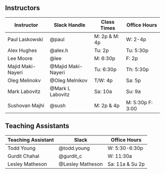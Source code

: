 ## Instructors 

| Instructor        | Slack Handle       | Class Times     | Office Hours |
|-------------------|--------------------|-----------------|--------------|
| Paul Laskowski    | @paul              | M:   2p & M: 4p | W: 2-4p      |
| Alex Hughes       | @alex.h            | Tu:  2p         | Tu: 5:30p    |
| Lee Moore         | @lee               | M:   6:30p      | F:  2p       |
| Majid Maki-Nayeri | @Majid Maki-Nayeri | Tu:  6:30p      | Th: 5:30p    |
| Oleg Melinokv     | @Oleg Melnikov     | T/W: 4p         | Sa: 5p       |
| Mark Labovitz     | @Mark L Labovitz   | Sa:  10a        | Su: 9a       |
| Sushovan Majhi    | @sush              | M:   2p & 4p    | M:  5:30p F: 3:00   | 

## Teaching Assistants

| Teaching Assistant | Slack            | Office Hours         |
|--------------------|------------------|----------------------|
| Todd Young         | @todd.young      | W:  5:30-6:30p       |
| Gurdit Chahal      | @gurdit_c        | W:  11:30a           |
| Lesley Matheson    | @Lesley Matheson | Sa: 11a & Su 2p      |